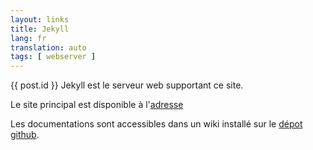 ```yaml
---
layout: links
title: Jekyll
lang: fr
translation: auto
tags: [ webserver ]
---
```


{{ post.id }}
Jekyll est le serveur web supportant ce site.

Le site principal est disponible à l'[adresse](http://jekyllrb.com/)

Les documentations sont accessibles dans un wiki installé sur le [dépot github](https://github.com/mojombo/jekyll/wiki).
